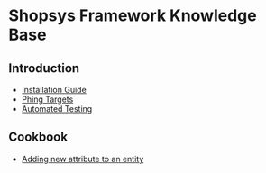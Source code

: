# Shopsys Framework Knowledge Base

## Introduction
* [Installation Guide](introduction/installation-guide.md)
* [Phing Targets](introduction/phing-targets.md)
* [Automated Testing](introduction/automated-testing.md)

## Cookbook
* [Adding new attribute to an entity](cookbook/adding-new-attribute-to-an-entity.md)
